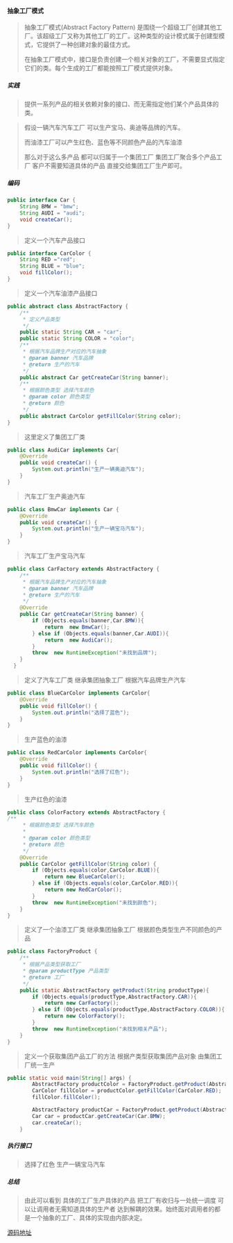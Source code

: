 #### 抽象工厂模式

> 抽象工厂模式(Abstract Factory Pattern) 是围绕一个超级工厂创建其他工厂。该超级工厂又称为其他工厂的工厂。这种类型的设计模式属于创建型模式，它提供了一种创建对象的最佳方式。
>
> 在抽象工厂模式中，接口是负责创建一个相关对象的工厂，不需要显式指定它们的类。每个生成的工厂都能按照工厂模式提供对象。

##### 实践

> 提供一系列产品的相关依赖对象的接口、而无需指定他们某个产品具体的类。

> 假设一辆汽车汽车工厂 可以生产宝马、奥迪等品牌的汽车。
>
> 而油漆工厂可以产生红色、蓝色等不同颜色产品的汽车油漆
>
> 那么对于这么多产品 都可以归属于一个集团工厂 集团工厂聚合多个产品工厂 客户不需要知道具体的产品 直接交给集团工厂生产即可。

##### 编码

```java
public interface Car {
    String BMW = "bmw";
    String AUDI = "audi";
    void createCar();
}
```

> 定义一个汽车产品接口

```java
public interface CarColor {
    String RED ="red";
    String BLUE = "blue";
    void fillColor();
}
```

> 定义一个汽车油漆产品接口

```java
public abstract class AbstractFactory {
    /**
     * 定义产品类型
     */
    public static String CAR = "car";
    public static String COLOR = "color";
    /**
     * 根据汽车品牌生产对应的汽车抽象
     * @param banner 汽车品牌
     * @return 生产的汽车
     */
    public abstract Car getCreateCar(String banner);
    /**
     * 根据颜色类型 选择汽车颜色
     * @param color 颜色类型
     * @return 颜色
     */
    public abstract CarColor getFillColor(String color);
}
```

> 这里定义了集团工厂类

```java
public class AudiCar implements Car{
    @Override
    public void createCar() {
        System.out.println("生产一辆奥迪汽车");
    }
}
```

> 汽车工厂生产奥迪汽车

```java
public class BmwCar implements Car {
    @Override
    public void createCar() {
        System.out.println("生产一辆宝马汽车");
    }
}
```

> 汽车工厂生产宝马汽车

```java
public class CarFactory extends AbstractFactory {
    /**
     * 根据汽车品牌生产对应的汽车抽象
     * @param banner 汽车品牌
     * @return 生产的汽车
     */
    @Override
    public Car getCreateCar(String banner) {
        if (Objects.equals(banner,Car.BMW)){
            return  new BmwCar();
        } else if (Objects.equals(banner,Car.AUDI)){
            return  new AudiCar();
        }
        throw  new RuntimeException("未找到品牌");
    }
  }
```

> 定义了汽车工厂类 继承集团抽象工厂 根据汽车品牌生产汽车

```java
public class BlueCarColor implements CarColor{
    @Override
    public void fillColor() {
        System.out.println("选择了蓝色");
    }
}
```

> 生产蓝色的油漆

```java
public class RedCarColor implements CarColor{
    @Override
    public void fillColor() {
        System.out.println("选择了红色");
    }
}
```

> 生产红色的油漆

```java
public class ColorFactory extends AbstractFactory {
/**
     * 根据颜色类型 选择汽车颜色
     *
     * @param color 颜色类型
     * @return 颜色
     */
    @Override
    public CarColor getFillColor(String color) {
        if (Objects.equals(color,CarColor.BLUE)){
            return new BlueCarColor();
        } else if (Objects.equals(color,CarColor.RED)){
            return new RedCarColor();
        }
        throw  new RuntimeException("未找到颜色");
    }
}
```

> 定义了一个油漆工厂类 继承集团抽象工厂 根据颜色类型生产不同颜色的产品

```java
public class FactoryProduct {
    /**
     * 根据产品类型获取工厂
     * @param productType 产品类型
     * @return 工厂
     */
    public static AbstractFactory getProduct(String productType){
        if (Objects.equals(productType,AbstractFactory.CAR)){
            return new CarFactory();
        } else if (Objects.equals(productType,AbstractFactory.COLOR)){
            return new ColorFactory();
        }
        throw  new RuntimeException("未找到相关产品");
    }
}
```

> 定义一个获取集团产品工厂的方法 根据产类型获取集团产品对象 由集团工厂统一生产

```java
public static void main(String[] args) {
        AbstractFactory productColor = FactoryProduct.getProduct(AbstractFactory.COLOR);
        CarColor fillColor = productColor.getFillColor(CarColor.RED);
        fillColor.fillColor();

        AbstractFactory productCar = FactoryProduct.getProduct(AbstractFactory.CAR);
        Car car = productCar.getCreateCar(Car.BMW);
        car.createCar();
    }
```

##### 执行接口

> 选择了红色
> 生产一辆宝马汽车

##### 总结

> 由此可以看到 具体的工厂生产具体的产品 把工厂有收归与一处统一调度 可以让调用者无需知道具体的生产者 达到解耦的效果。始终面对调用者的都是一个抽象的工厂、具体的实现由内部决定。

[源码地址](https://github.com/Toma3610/toma-example/tree/master/toma-learning/lab-02-design-patterns/lab-02-design-patterns-abstract-factory)

